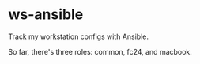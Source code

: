 # ws-ansible

Track my workstation configs with Ansible.

So far, there's three roles: common, fc24, and macbook.
